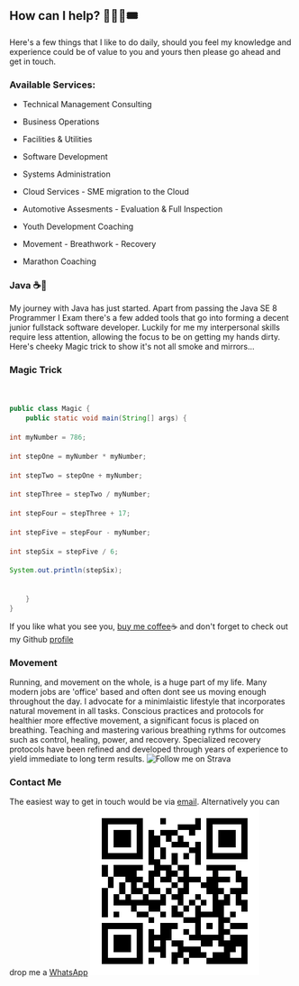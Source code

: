 ## How can I help? 🧑🏾‍💻🎟️

Here's a few things that I like to do daily, should you feel my knowledge and experience could be of value to you and yours then please go ahead and get in touch.

### Available Services:

+ Technical Management Consulting

+ Business Operations

+ Facilities & Utilities

+ Software Development

+ Systems Administration

+ Cloud Services - SME migration to the Cloud

+ Automotive Assesments - Evaluation & Full Inspection

+ Youth Development Coaching

+ Movement - Breathwork - Recovery

+ Marathon Coaching

### Java ☕🫘

My journey with Java has just started. Apart from passing the Java SE 8 Programmer I Exam there's a few added tools that go into forming a decent junior fullstack software developer. Luckily for me my interpersonal skills require less attention, allowing the focus to be on getting my hands dirty. Here's cheeky Magic trick to show it's not all smoke and mirrors...

### Magic Trick
```java


public class Magic {
	public static void main(String[] args) {

int myNumber = 786;

int stepOne = myNumber * myNumber;

int stepTwo = stepOne + myNumber;

int stepThree = stepTwo / myNumber;

int stepFour = stepThree + 17;

int stepFive = stepFour - myNumber;

int stepSix = stepFive / 6;

System.out.println(stepSix);
		

	}
}

```

If you like what you see you, [buy me coffee](https://buymecoffee.com/dadv)☕ and don't forget to check out my Github [profile](https://github.com/kindadumbdave)


### Movement

Running, and movement on the whole, is a huge part of my life. Many modern jobs are 'office' based and often dont see us moving enough throughout the day. I advocate for a minimlaistic lifestyle that incorporates natural movement in all tasks. Conscious practices and protocols for healthier more effective movement, a significant focus is placed on breathing. Teaching and mastering various breathing rythms for outcomes such as control, healing, power, and recovery. Specialized recovery protocols have been refined and developed through years of experience to yield immediate to long term results.
![Follow me on Strava](https://badges.strava.com/logo-strava.png)


### Contact Me

The easiest way to get in touch would be via [email](mailto:vermeulend002@gmail.com). Alternatively you can drop me a [WhatsApp](wa.link/if8wk1) 
![WhatsApp QR Code](https://github.com/kindadumbdave/kindadumbdave.github.io/blob/main/wa.link_if8wk1.png)
